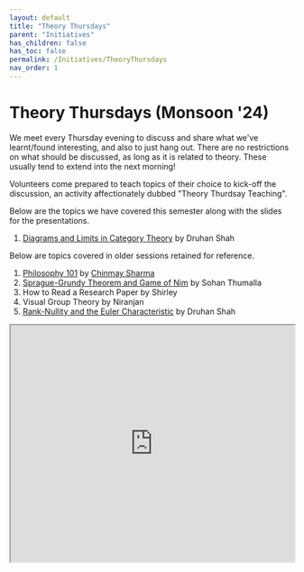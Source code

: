 ```yaml
---
layout: default
title: "Theory Thursdays"
parent: "Initiatives"
has_children: false
has_toc: false
permalink: /Initiatives/TheoryThursdays
nav_order: 1
---
```


Theory Thursdays (Monsoon '24)
==============================

We meet every Thursday evening to discuss and share what we've learnt/found interesting, and also to just hang out. There are no restrictions on what should be discussed, as long as it is related to theory. These usually tend to extend into the next morning!

Volunteers come prepared to teach topics of their choice to kick-off the discussion, an activity affectionately dubbed "Theory Thurdsay Teaching". 

Below are the topics we have covered this semester along with the slides for the presentations.

1. [Diagrams and Limits in Category Theory](../Assets/2025_monsoon/Limits.pdf) by Druhan Shah

Below are topics covered in older sessions retained for reference.

1. [Philosophy 101](../Assets/2024_monsoon/philo101.md) by [Chinmay Sharma](ubermayinch.github.io)
2. [Sprague-Grundy Theorem and Game of Nim](../Assets/2024_monsoon/Presentation.pdf) by Sohan Thumalla
3. How to Read a Research Paper by Shirley
4. Visual Group Theory by Niranjan
5. [Rank-Nullity and the Euler Characteristic](../Assets/2024_monsoon/Rank-Null.pdf) by Druhan Shah
<iframe src="https://docs.google.com/spreadsheets/d/e/2PACX-1vSRdeuXB6y6GdUBmpQSAQq5HBD8UPZGJfnOH1vUM5Dky5pfOQRVA7HEUVUvH91f9TPb73oI6xeF5znt/pubhtml?gid=0&amp;single=true&amp;widget=true&amp;headers=false" style="width: 100%; height: 30em;"></iframe>
